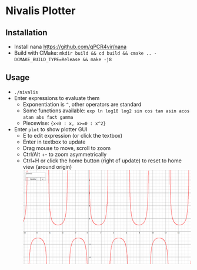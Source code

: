 # Nivalis Plotter

## Installation
- Install nana <https://github.com/qPCR4vir/nana>
- Build with CMake: `mkdir build && cd build && cmake .. -DCMAKE_BUILD_TYPE=Release && make -j8`

## Usage 
- `./nivalis`
- Enter expressions to evaluate them
    - Exponentiation is `^`, other operators are standard
    - Some functions available: `exp ln log10 log2 sin cos tan asin acos atan abs fact gamma`
    - Piecewise: `{x<0 : x, x>=0 : x^2}`
- Enter `plot` to show plotter GUI
    - E to edit expression (or click the textbox)
    - Enter in textbox to update
    - Drag mouse to move, scroll to zoom
    - Ctrl/Alt +- to zoom asymmetrically
    - Ctrl+H or click the home button (right of update) to reset to home view (around origin)
![Screenshot](https://github.com/sxyu/nivalis/blob/master/readme_img/screenshot.png?raw=true)
